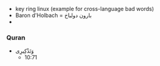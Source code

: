 - key ring linux (example for cross-language bad words)
- Baron d'Holbach = بارون دولباخ
- 

### Quran
- وَتَذْكِيرِى
    - 10:71
